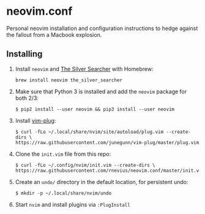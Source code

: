 # neovim.conf

Personal neovim installation and configuration instructions to hedge against the fallout from a Macbook explosion.

## Installing

1. Install `neovim` and [The Silver Searcher](https://github.com/ggreer/the_silver_searcher) with Homebrew:
    ```
    brew install neovim the_silver_searcher
    ```
2. Make sure that Python 3 is installed and add the `neovim` package for both 2/3:
    ```
    $ pip2 install --user neovim && pip3 install --user neovim
    ```
3. Install [vim-plug](https://github.com/junegunn/vim-plug):
    ```
    $ curl -fLo ~/.local/share/nvim/site/autoload/plug.vim --create-dirs \
    https://raw.githubusercontent.com/junegunn/vim-plug/master/plug.vim
    ```
4. Clone the `init.vim` file from this repo:
    ```
    $ curl -fLo ~/.config/nvim/init.vim --create-dirs \
    https://raw.githubusercontent.com/rnevius/neovim.conf/master/init.vim
    ```
5. Create an `undo/` directory in the default location, for persistent undo:
    ```
    $ mkdir -p ~/.local/share/nvim/undo
    ```
6. Start `nvim` and install plugins via `:PlugInstall`

